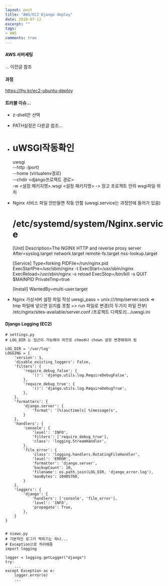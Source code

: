 ```yaml
---
layout: post
title: "AWS/EC2 Django deploy"
date: 2018-07-12
excerpt: ""
tags:
- AWS
comments: true
---
```

#### AWS 서버세팅
... 이전글 참조

#### 과정
https://lhy.kr/ec2-ubuntu-deploy

#### 트러블 이슈...
- z-shell은 선택
- PATH설정은 다른글 참조...
- # uWSGI작동확인
    uwsgi \
    --http :(port) \
    --home (virtualenv경로) \
    --chdir <django프로젝트 경로> \
    -w <설정 패키지명>.wsgi
    <설정 패키지명> -> 장고 프로젝트 안의 wsgi파일 위치

- Nginx 서비스 파일 안만들면 작동 안함
    (uwsgi.service는 과정안에 들어가 있음)
    # /etc/systemd/system/Nginx.service
    [Unit]
    Description=The NGINX HTTP and reverse proxy server
    After=syslog.target network.target remote-fs.target nss-lookup.target

    [Service]
    Type=forking
    PIDFile=/run/nginx.pid
    ExecStartPre=/usr/sbin/nginx -t
    ExecStart=/usr/sbin/nginx
    ExecReload=/usr/sbin/nginx -s reload
    ExecStop=/bin/kill -s QUIT $MAINPID
    PrivateTmp=true

    [Install]
    WantedBy=multi-user.target

- Nginx 가상서버 설정 파일 작성
    uwsgi_pass = unix:///tmp/server.sock
    => tmp 파일에 넣으면 읽지를 못함
    => run 파일로 변경(이 두가지 파일 전부)
    /etc/nginx/sites-available/server.conf
    /프로젝트 디렉토리.../uwsgi.ini

#### Django Logging (EC2)
    # settings.py
    # LOG_DIR 는 접근이 가능해야 하므로 chmod나 chown 설정 변경해줘야 됨

    LOG_DIR = '/var/log'
    LOGGING = {
        'version': 1,
        'disable_existing_loggers': False,
        'filters': {
            'require_debug_false': {
                '()': 'django.utils.log.RequireDebugFalse',
            },
            'require_debug_true': {
                '()': 'django.utils.log.RequireDebugTrue',
            },
        },
        'formatters': {
            'django.server': {
                'format': '[%(asctime)s] %(message)s',
            }
        },
        'handlers': {
            'console': {
                'level': 'INFO',
                'filters': ['require_debug_true'],
                'class': 'logging.StreamHandler',
            },
            'file_error': {
                'class': 'logging.handlers.RotatingFileHandler',
                'level': 'ERROR',
                'formatter': 'django.server',
                'backupCount': 10,
                'filename': os.path.join(LOG_DIR, 'django_error.log'),
                'maxBytes': 10485760,
            }
        },
        'loggers': {
            'django': {
                'handlers': ['console', 'file_error'],
                'level': 'INFO',
                'propagate': True,
            },
        }
    }


    # views.py
    # 기본적인 로그가 찍히기는 하나...
    # Exception으로 처리해줌
    import logging

    logger = logging.getLogger("django")
  	try:
  		...
  	except Exception as e:
  		logger.error(e)
  		...
